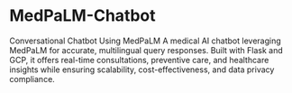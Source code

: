 # MedPaLM-Chatbot
Conversational Chatbot Using MedPaLM A medical AI chatbot leveraging MedPaLM for accurate, multilingual query responses. Built with Flask and GCP, it offers real-time consultations, preventive care, and healthcare insights while ensuring scalability, cost-effectiveness, and data privacy compliance.
